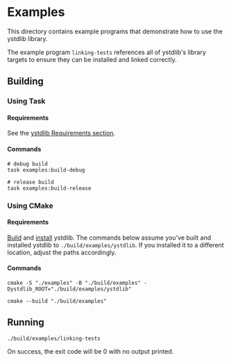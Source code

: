 # Examples

This directory contains example programs that demonstrate how to use the ystdlib library.

The example program `linking-tests` references all of ystdlib's library targets to ensure they can
be installed and linked correctly.

## Building

### Using Task

#### Requirements

See the [ystdlib Requirements section](../README.md#requirements).

#### Commands

```shell
# debug build
task examples:build-debug

# release build
task examples:build-release
```

### Using CMake

#### Requirements

[Build](../README.md#building) and [install](../README.md#installing) ystdlib. The commands below
assume you've built and installed ystdlib to `./build/examples/ystdlib`. If you installed it to a
different location, adjust the paths accordingly.

#### Commands

```shell
cmake -S "./examples" -B "./build/examples" -Dystdlib_ROOT="./build/examples/ystdlib"

cmake --build "./build/examples"
```

## Running

```shell
./build/examples/linking-tests
```

On success, the exit code will be 0 with no output printed.
